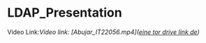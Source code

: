 # LDAP_Presentation
Video Link:*Video link: [Abujar_IT22056.mp4]([eine tor drive link de](https://drive.google.com/file/d/104oTsunpfi3DEEzrAAe8plvz7qEDABkS/view?usp=sharing
))*

